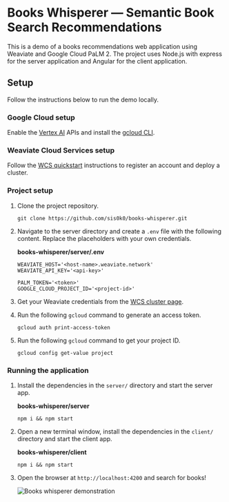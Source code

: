 # Books Whisperer — Semantic Book Search Recommendations

This is a demo of a books recommendations web application using Weaviate and Google Cloud PaLM 2. The project uses Node.js with express for the server application and Angular for the client application.

## Setup

Follow the instructions below to run the demo locally.

### Google Cloud setup

Enable the [Vertex AI](https://console.cloud.google.com/flows/enableapi?apiid=aiplatform.googleapis.com) APIs and install the [gcloud CLI](https://cloud.google.com/sdk/docs/install).

### Weaviate Cloud Services setup

Follow the [WCS quickstart](https://weaviate.io/developers/wcs/quickstart) instructions to register an account and deploy a cluster.

### Project setup

1. Clone the project repository.

    ```
    git clone https://github.com/sis0k0/books-whisperer.git
    ```

1. Navigate to the server directory and create a `.env` file with the following content. Replace the placeholders with your own credentials.

    **books-whisperer/server/.env**
    ```
    WEAVIATE_HOST='<host-name>.weaviate.network'
    WEAVIATE_API_KEY='<api-key>'

    PALM_TOKEN='<token>'
    GOOGLE_CLOUD_PROJECT_ID='<project-id>'
    ```

1. Get your Weaviate credentials from the [WCS cluster page](https://weaviate.io/developers/weaviate/quickstart#note-your-cluster-details).

1. Run the following `gcloud` command to generate an access token.

    ```
    gcloud auth print-access-token
    ```

1. Run the following `gcloud` command to get your project ID.

    ```
    gcloud config get-value project
    ```

### Running the application

1. Install the dependencies in the `server/` directory and start the server app.

    **books-whisperer/server**
    ```
    npm i && npm start
    ```

1. Open a new terminal window, install the dependencies in the `client/` directory and start the client app.

    **books-whisperer/client**
    ```
    npm i && npm start
    ```

1. Open the browser at `http://localhost:4200` and search for books!

    ![Books whisperer demonstration](./assets/BooksWhispererDemo.gif)

